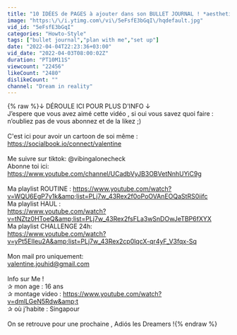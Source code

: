 ```yaml
---
title: "10 IDÉES de PAGES à ajouter dans son BULLET JOURNAL ! *aesthetic*"
image: "https:\/\/i.ytimg.com\/vi\/5eFsfE3bGqI\/hqdefault.jpg"
vid_id: "5eFsfE3bGqI"
categories: "Howto-Style"
tags: ["bullet journal","plan with me","set up"]
date: "2022-04-04T22:23:36+03:00"
vid_date: "2022-04-03T08:00:02Z"
duration: "PT10M11S"
viewcount: "22456"
likeCount: "2480"
dislikeCount: ""
channel: "Dream in reality"
---
```

{% raw %}↓ DÉROULE ICI POUR PLUS D'INFO ↓<br />J’espere que vous avez aimé cette vidéo , si oui vous savez quoi faire : n’oubliez pas  de vous abonnez et de la likez ;)<br /><br />C'est ici pour avoir un cartoon de soi même :   <a rel="nofollow" target="blank" href="https://socialbook.io/connect/valentine">https://socialbook.io/connect/valentine</a><br /><br />Me suivre sur tiktok: @vibingalonecheck<br />Abonne toi ici: <a rel="nofollow" target="blank" href="https://www.youtube.com/channel/UCadbVyJB3OBVetNnhUYiC9g">https://www.youtube.com/channel/UCadbVyJB3OBVetNnhUYiC9g</a><br /><br />Ma playlist ROUTINE : <a rel="nofollow" target="blank" href="https://www.youtube.com/watch?v=WQU6EgP7y1k&amp;list=PLj7w_43Rex2f0oPoOVAnEOQaStRS0iifc">https://www.youtube.com/watch?v=WQU6EgP7y1k&amp;list=PLj7w_43Rex2f0oPoOVAnEOQaStRS0iifc</a><br />Ma playlist HAUL :<br /><a rel="nofollow" target="blank" href="https://www.youtube.com/watch?v=tNZtz0HToeQ&amp;list=PLj7w_43Rex2fsFLa3wSnDOwJeTBP6fXYX">https://www.youtube.com/watch?v=tNZtz0HToeQ&amp;list=PLj7w_43Rex2fsFLa3wSnDOwJeTBP6fXYX</a><br />Ma playlist CHALLENGE 24h:<br /><a rel="nofollow" target="blank" href="https://www.youtube.com/watch?v=yPt5EIIeu2A&amp;list=PLj7w_43Rex2cp0lqcX-qr4yF_V3fqx-Sq">https://www.youtube.com/watch?v=yPt5EIIeu2A&amp;list=PLj7w_43Rex2cp0lqcX-qr4yF_V3fqx-Sq</a><br /><br />Mon mail pro uniquement:<br />valentine.jouhid@gmail.com<br /><br />Info sur Me !<br />✰ mon age : 16 ans<br />✰ montage video : <a rel="nofollow" target="blank" href="https://www.youtube.com/watch?v=dmlLGeN5Rdw&amp;t">https://www.youtube.com/watch?v=dmlLGeN5Rdw&amp;t</a><br />✰ où j’habite : Singapour<br /><br />On se retrouve pour une prochaine , Adiós les Dreamers !{% endraw %}
